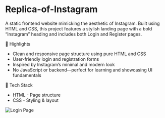 # Replica-of-Instagram
A static frontend website mimicking the aesthetic of Instagram. Built using HTML and CSS, this project features a stylish landing page with a bold “Instagram” heading and includes both Login and Register pages.

🌟 Highlights
- Clean and responsive page structure using pure HTML and CSS
- User-friendly login and registration forms
- Inspired by Instagram’s minimal and modern look
- No JavaScript or backend—perfect for learning and showcasing UI fundamentals

🧰 Tech Stack
* HTML - Page structure    
* CSS - Styling & layout  

![Login Page]([images/login-screenshot.png](https://github.com/Dharmendra0305/Replica-of-Instagram/blob/de68d6fb3c775c3d7be5883bc59e48e48314da5f/127.0.0.1_5500-Login-Instagram-fpscreenshot.png))



